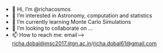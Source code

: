 - 👋 Hi, I’m @richacosmos
- 👀 I’m interested in Astronomy, computation and statistics
- 🌱 I’m currently learning Monte Carlo Simulations
- 💞️ I’m looking to collaborate on ...
- 📫 How to reach me: email--> richa.dobal@msc2017.iitgn.ac.in/richa.dobal61@gmail.com 

<!---
richacosmos/richacosmos is a ✨ special ✨ repository because its `README.md` (this file) appears on your GitHub profile.
You can click the Preview link to take a look at your changes.
--->
